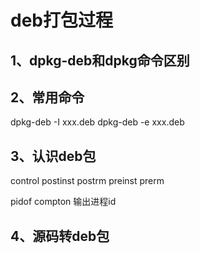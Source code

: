 # deb打包过程

## 1、dpkg-deb和dpkg命令区别

## 2、常用命令
dpkg-deb -I xxx.deb
dpkg-deb -e xxx.deb

## 3、认识deb包
control
postinst
postrm
preinst
prerm


pidof compton 输出进程id

## 4、源码转deb包





